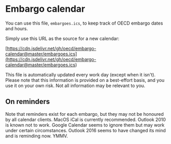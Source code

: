 # Embargo calendar

You can use this file, `embargoes.ics`, to keep track of OECD embargo dates and hours.

Simply use this URL as the source for a new calendar: 

[https://cdn.jsdelivr.net/gh/oecd/embargo-calendar@master/embargoes.ics](<https://cdn.jsdelivr.net/gh/oecd/embargo-calendar@master/embargoes.ics>)

This file is automatically updated every work day (except when it isn't).  Please note that this information is provided on a best-effort basis, and you use it on your own risk. Not all information may be relevant to you.

## On reminders

Note that reminders exist for each embargo, but they may not be honoured by all calendar clients. MacOS iCal is currently recommended. Outlook 2010 is known not to work. Google Calendar seems to ignore them but may work under certain circomstances. Outlook 2016 seems to have changed its mind and is reminding now. YMMV.
